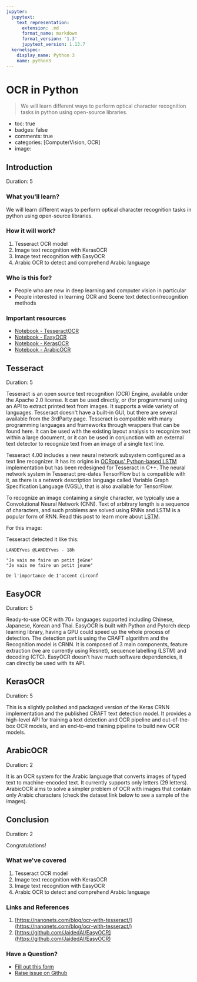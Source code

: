 ```yaml
---
jupyter:
  jupytext:
    text_representation:
      extension: .md
      format_name: markdown
      format_version: '1.3'
      jupytext_version: 1.13.7
  kernelspec:
    display_name: Python 3
    name: python3
---
```


<!-- #region id="V9SYHOEILWHU" -->
# OCR in Python
> We will learn different ways to perform optical character recognition tasks in python using open-source libraries.

- toc: true
- badges: false
- comments: true
- categories: [ComputerVision, OCR]
- image:
<!-- #endregion -->

<!-- #region id="IljRh3hm_cJh" -->
## Introduction

Duration: 5
<!-- #endregion -->

<!-- #region id="SoBV1ixP_e6i" -->
<!-- #endregion -->

<!-- #region id="S73diqKt_jDC" -->
### What you'll learn?

We will learn different ways to perform optical character recognition tasks in python using open-source libraries.

### How it will work?

1. Tesseract OCR model
2. Image text recognition with KerasOCR
3. Image text recognition with EasyOCR
4. Arabic OCR to detect and comprehend Arabic language

### Who is this for?

- People who are new in deep learning and computer vision in particular
- People interested in learning OCR and Scene text detection/recognition methods

### Important resources

- [Notebook - TesseractOCR](https://nbviewer.jupyter.org/gist/sparsh-ai/2d1f533048a3655de625298c3dd32d47)
- [Notebook - EasyOCR](https://nbviewer.jupyter.org/gist/sparsh-ai/12359606ee4127513c66fc3b4ff18e5b)
- [Notebook - KerasOCR](https://nbviewer.jupyter.org/gist/sparsh-ai/2fcb764619baf5f56cf7122b1b2c527c)
- [Notebook - ArabicOCR](https://nbviewer.jupyter.org/gist/sparsh-ai/26df76b78f8cd2018a068b284b7cfe56)

<!---------------------------->

## Tesseract

Duration: 5

Tesseract is an open source text recognition (OCR) Engine, available under the Apache 2.0 license. It can be used directly, or (for programmers) using an API to extract printed text from images. It supports a wide variety of languages. Tesseract doesn't have a built-in GUI, but there are several available from the 3rdParty page. Tesseract is compatible with many programming languages and frameworks through wrappers that can be found here. It can be used with the existing layout analysis to recognize text within a large document, or it can be used in conjunction with an external text detector to recognize text from an image of a single text line.

Tesseract 4.00 includes a new neural network subsystem configured as a text line recognizer. It has its origins in [OCRopus' Python-based LSTM](https://github.com/tmbdev/ocropy) implementation but has been redesigned for Tesseract in C++. The neural network system in Tesseract pre-dates TensorFlow but is compatible with it, as there is a network description language called Variable Graph Specification Language (VGSL), that is also available for TensorFlow.

To recognize an image containing a single character, we typically use a Convolutional Neural Network (CNN). Text of arbitrary length is a sequence of characters, and such problems are solved using RNNs and LSTM is a popular form of RNN. Read this post to learn more about [LSTM](http://colah.github.io/posts/2015-08-Understanding-LSTMs/).


<!-- #endregion -->

<!-- #region id="qqn8fZ4D_lQd" -->
<!-- #endregion -->

<!-- #region id="bhw9cDWt_nQp" -->
For this image:
<!-- #endregion -->

<!-- #region id="vu-owH5D_pfy" -->
<!-- #endregion -->

<!-- #region id="mUxxeQch_s8L" -->
Tesseract detected it like this:

```
LANDEYves @LANDEYves - 18h

"Je vais me faire un petit jeGne"
"Je vais me faire un petit jeune"

De l'importance de I'accent circonf
```

<!---------------------------->

## **EasyOCR**

Duration: 5

Ready-to-use OCR with 70+ languages supported including Chinese, Japanese, Korean and Thai. EasyOCR is built with Python and Pytorch deep learning library, having a GPU could speed up the whole process of detection. The detection part is using the CRAFT algorithm and the Recognition model is CRNN. It is composed of 3 main components, feature extraction (we are currently using Resnet), sequence labelling (LSTM) and decoding (CTC). EasyOCR doesn’t have much software dependencies, it can directly be used with its API.
<!-- #endregion -->

<!-- #region id="jDO4Vxkm_vZx" -->
<!-- #endregion -->

<!-- #region id="WuVCfa7T_xka" -->
## KerasOCR

Duration: 5

This is a slightly polished and packaged version of the Keras CRNN implementation and the published CRAFT text detection model. It provides a high-level API for training a text detection and OCR pipeline and out-of-the-box OCR models, and an end-to-end training pipeline to build new OCR models.
<!-- #endregion -->

<!-- #region id="M6cFQJxJ_0kr" -->
<!-- #endregion -->

<!-- #region id="4TIVX-94_XiP" -->
## ArabicOCR

Duration: 2

It is an OCR system for the Arabic language that converts images of typed text to machine-encoded text. It currently supports only letters (29 letters).  ArabicOCR aims to solve a simpler problem of OCR with images that contain only Arabic characters (check the dataset link below to see a sample of the images).

<!---------------------------->

## Conclusion

Duration: 2

Congratulations!

### What we've covered

1. Tesseract OCR model
2. Image text recognition with KerasOCR
3. Image text recognition with EasyOCR
4. Arabic OCR to detect and comprehend Arabic language

### Links and References

1. [https://nanonets.com/blog/ocr-with-tesseract/](https://nanonets.com/blog/ocr-with-tesseract/)
2. [https://github.com/JaidedAI/EasyOCR](https://github.com/JaidedAI/EasyOCR)

### Have a Question?

- [Fill out this form](https://form.jotform.com/211377288388469)
- [Raise issue on Github](https://github.com/recohut/reco-step/issues)
<!-- #endregion -->
